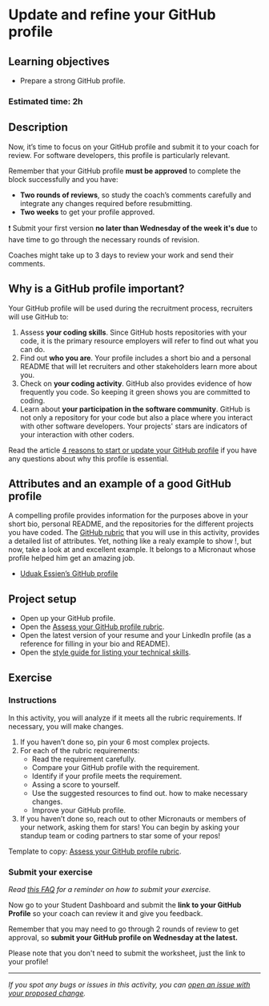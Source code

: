 # Update and refine your GitHub profile

## **Learning objectives**

- Prepare a strong GitHub profile.

### **Estimated time: 2h**

## **Description**

Now, it’s time to focus on your GitHub profile and submit it to your coach for review. For software developers, this profile is particularly relevant.

Remember that your GitHub profile **must be approved** to complete the block successfully and you have:

- **Two rounds of reviews**, so study the coach’s comments carefully and integrate any changes required before resubmitting.
- **Two weeks** to get your profile approved.

❗️ Submit your first version **no later than Wednesday of the week it's due** to have time to go through the necessary rounds of revision.

Coaches might take up to 3 days to review your work and send their comments.

## Why is a GitHub profile important?

Your GitHub profile will be used during the recruitment process, recruiters will use GitHub to:

1. Assess **your coding skills**. Since GitHub hosts repositories with your code, it is the primary resource employers will refer to find out what you can do.
2. Find out **who you are**. Your profile includes a short bio and a personal README that will let recruiters and other stakeholders learn more about you.
3. Check on **your coding activity**. GitHub also provides evidence of how frequently you code. So keeping it green shows you are committed to coding.
4. Learn about **your participation in the software community**. GitHub is not only a repository for your code but also a place where you interact with other software developers. Your projects' stars are indicators of your interaction with other coders.

Read the article [4 reasons to start or update your GitHub profile](https://www.wearedevelopers.com/magazine/4-reasons-to-start-or-update-your-github-profile) if you have any questions about why this profile is essential.

## Attributes and an example of a good GitHub profile

A compelling profile provides information for the purposes above in your short bio, personal README, and the repositories for the different projects you have coded. The [GitHub rubric](https://docs.google.com/document/d/1bKRDHlZMUc9xIQrktnoRMs8Z6e3k_fdeFipr1IT1cWw/edit#) that you will use in this activity, provides a detailed list of attributes. Yet, nothing like a realy example to show !, but now, take a look at and excellent example. It belongs to a Micronaut whose profile helped him get an amazing job.

- [Uduak Essien’s GitHub profile](https://github.com/acushlakoncept)

## Project setup

- Open up your GitHub profile.
- Open the [Assess your GitHub profile rubric](https://docs.google.com/document/d/1bKRDHlZMUc9xIQrktnoRMs8Z6e3k_fdeFipr1IT1cWw/edit#).
- Open the latest version of your resume and your LinkedIn profile (as a reference for filling in your bio and README).
- Open the [style guide for listing your technical skills](https://github.com/matovu-farid/curriculum-professional-skills/blob/main/job-search/style-guide-technical-terminology-in-application-materials.md).

## **Exercise**

### **Instructions**

In this activity, you will analyze if it meets all the rubric requirements. If necessary, you will make changes.

1. If you haven’t done so, pin your 6 most complex projects.
2. For each of the rubric requirements:
   - Read the requirement carefully.
   - Compare your GitHub profile with the requirement.
   - Identify if your profile meets the requirement.
   - Assing a score to yourself.
   - Use the suggested resources to find out. how to make necessary changes.
   - Improve your GitHub profile.
3. If you haven’t done so, reach out to other Micronauts or members of your network, asking them for stars! You can begin by asking your standup team or coding partners to star some of your repos!

Template to copy: [Assess your GitHub profile rubric](https://docs.google.com/document/d/1bKRDHlZMUc9xIQrktnoRMs8Z6e3k_fdeFipr1IT1cWw/edit#).

### Submit your exercise

_Read [this FAQ](https://microverse.zendesk.com/hc/en-us/articles/360061344234) for a reminder on how to submit your exercise._

Now go to your Student Dashboard and submit the **link to your GitHub Profile** so your coach can review it and give you feedback.

Remember that you may need to go through 2 rounds of review to get approval, so **submit your GitHub profile on Wednesday at the latest.**

Please note that you don't need to submit the worksheet, just the link to your profile!

---

_If you spot any bugs or issues in this activity, you can [open an issue with your proposed change](https://github.com/microverseinc/curriculum-transversal-skills/blob/main/git-github/articles/open_issue.md)._

